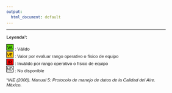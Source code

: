 ```yaml
---
output:
  html_document: default
---
```

<style type="text/css">

body{ /* Normal  */
      font-size: 11.6px;
      font-family: Arial;
  }
h6 { /* Header 6 */
  font-size: 12px;
  font-family: Arial;
}
</style>

***
**Leyenda¹:**

![VA](verde.png) : Válido <br>
![VE](anaranjado.png) : Valor por evaluar rango operativo o físico de equipo <br>
![IR](rojo.png) : Inválido por rango operativo o físico de equipo <br>
![ND](blanco.png) : No disponible <br>

**¹***INE (2008). Manual 5: Protocolo de manejo de datos de la Calidad del Aire. México.*
